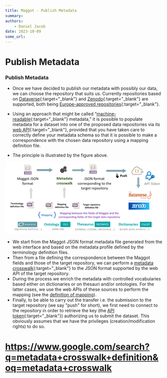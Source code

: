 ```yaml
---
title: Maggot - Publish Metadata
summary: 
authors:
    - Daniel Jacob
date: 2023-10-09
some_url:
---
```


# Publish Metadata

<style>.md-typeset h1 {display: none;} .md-nav__item {font-size: medium}</style>

###  Publish Metadata

* Once we have decided to publish our metadata with possibly our data, we can choose the repository that suits us. Currently repositories based on [Dataverse][4]{:target="_blank"} and [Zenodo][5]{:target="_blank"} are supported, both being [Europe-approved repositories][6]{:target="_blank"}.
* Using an approach that might be called “[machine-readable][2]{:target="_blank"} metadata,” it is possible to populate metadata for a dataset into one of the proposed data repositories via its [web API][3]{:target="_blank"}, provided that you have taken care to correctly define your metadata schema so that it is possible to make a correspondence with the chosen data repository using a mapping definition file.

* The principle is illustrated by the figure above.

<center>
<a href="../images/publish_fig1.png" data-lightbox="fig1"><img src="../images/publish_fig1.png" width="800px"></a>
</center>


* We start from the Maggot JSON format metadata file generated from the web interface and based on the metadata profile defined by the terminology definition files. 
* Then from a file defining the correspondence between the Maggot fields and those of the target repository, we can perform a [metadata crosswalk](../chats/chat4){:target="_blank"} to the JSON format supported by the web API of the target repository.
* During the process we enrich the metadata with controlled vocabularies based either on dictionaries or on thesauri and/or ontologies. For the latter cases, we use the web APIs of these sources to perform the mapping (see the [definition of mapping](../definitions/mapping)).
* Finally, to be able to carry out the transfer i.e. the submission to the target repository (we say "push" for short), we first need to connect to the repository in order to retrieve the key (the [API token][1]{:target="_blank"}) authorizing us to submit the dataset. This obviously assumes that we have the privileges (creation/modification rights) to do so.


[1]: https://www.wallarm.com/what/what-is-an-api-token-quick-guide
[2]: https://opendatahandbook.org/glossary/en/terms/machine-readable/
[3]: https://en.wikipedia.org/wiki/Web_API
[4]: https://dataverse.org/
[5]: https://www.openaire.eu/zenodo-guide
[6]: https://open-research-europe.ec.europa.eu/for-authors/data-guidelines#approvedrepositories

# https://www.google.com/search?q=metadata+crosswalk+definition&oq=metadata+crosswalk